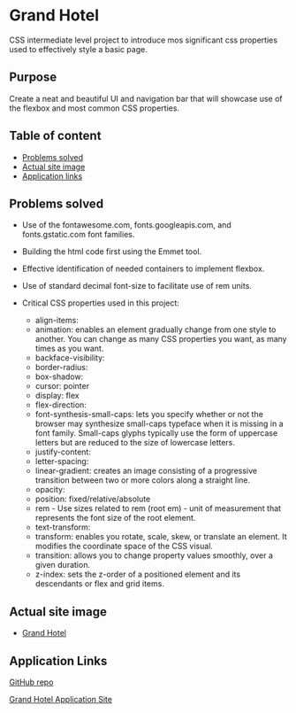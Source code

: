 # Grand Hotel

CSS intermediate level project to introduce mos significant css properties used to effectively style a basic page.


## Purpose

Create a neat and beautiful UI and navigation bar that will showcase use of the flexbox and most common CSS properties.


## Table of content

* [Problems solved](#Problems-solved)
* [Actual site image](#Actual-site-image)
* [Application links](#Application-links)


## Problems solved

* Use of the fontawesome.com, fonts.googleapis.com, and fonts.gstatic.com font families.
* Building the html code first using the Emmet tool. 
* Effective identification of needed containers to implement flexbox.
* Use of standard decimal font-size to facilitate use of rem units.
* Critical CSS properties used in this project:
   
   
   * align-items:
   * animation: enables an element gradually change from one style to another. You can change as many CSS properties you want, as many times as you want.
   * backface-visibility:
   * border-radius:
   * box-shadow:
   * cursor: pointer
   * display: flex 
   * flex-direction:
   * font-synthesis-small-caps: lets you specify whether or not the browser may synthesize small-caps typeface when it is missing in a font family. Small-caps glyphs typically use the form of uppercase letters but are reduced to the size of lowercase letters.
   * justify-content:
   * letter-spacing:
   * linear-gradient: creates an image consisting of a progressive transition between two or more colors along a straight line.
   * opacity:
   * position: fixed/relative/absolute
   * rem - Use sizes related to rem (root em) - unit of measurement that represents the font size of the root element.
   * text-transform:
   * transform: enables you rotate, scale, skew, or translate an element. It modifies the coordinate space of the CSS visual. 
   * transition: allows you to change property values smoothly, over a given duration.
   * z-index:  sets the z-order of a positioned element and its descendants or flex and grid items.


## Actual site image

* [Grand Hotel](https://eplp.github.io/grand-hotel-flex-i/assets/css/images/grandHotel.png)


## Application Links

[GitHub repo](https://github.com/eplp/grand-hotel-flex-i)

[Grand Hotel Application Site](https://eplp.github.io/grand-hotel-flex-i/)


